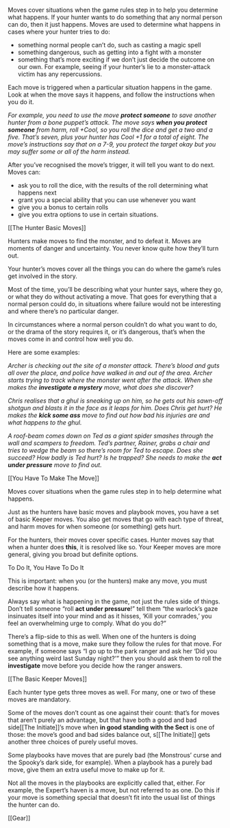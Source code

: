 
Moves cover situations when the game rules step in to help you determine what happens. If your hunter wants to do something that any normal person can do, then it just happens. Moves are used to determine what happens in cases where your hunter tries to do:

- something normal people can’t do, such as casting a magic spell
- something dangerous, such as getting into a fight with a monster
- something that’s more exciting if we don’t just decide the outcome on our own. For example, seeing if your hunter’s lie to a monster-attack victim has any repercussions.

Each move is triggered when a particular situation happens in the game. Look at when the move says it happens, and follow the instructions when you do it.

*For example, you need to use the move **protect someone** to save another hunter from a bone puppet’s attack. The move says **when you protect someone** from harm, roll +Cool, so you roll the dice and get a two and a five. That’s seven, plus your hunter has Cool +1 for a total of eight. The move’s instructions say that on a 7-9, you protect the target okay but you may suffer some or all of the harm instead.*

After you’ve recognised the move’s trigger, it will tell you want to do next. Moves can:

- ask you to roll the dice, with the results of the roll determining what happens next
- grant you a special ability that you can use whenever you want
- give you a bonus to certain rolls
- give you extra options to use in certain situations.

[[The Hunter Basic Moves]]

Hunters make moves to find the monster, and to defeat it. Moves are moments of danger and uncertainty. You never know quite how they’ll turn out.

Your hunter’s moves cover all the things you can do where the game’s rules get involved in the story.

Most of the time, you’ll be describing what your hunter says, where they go, or what they do without activating a move. That goes for everything that a normal person could do, in situations where failure would not be interesting and where there’s no particular danger.

In circumstances where a normal person couldn’t do what you want to do, or the drama of the story requires it, or it’s dangerous, that’s when the moves come in and control how well you do.

Here are some examples:

*Archer is checking out the site of a monster attack. There’s blood and guts all over the place, and police have walked in and out of the area. Archer starts trying to track where the monster went after the attack. When she makes the* ***investigate a mystery*** *move, what does she discover?*

*Chris realises that a ghul is sneaking up on him, so he gets out his sawn-off shotgun and blasts it in the face as it leaps for him. Does Chris get hurt? He makes the **kick some ass** move to find out how bad his injuries are and what happens to the ghul.*

*A roof-beam comes down on Ted as a giant spider smashes through the wall and scampers to freedom. Ted’s partner, Rainer, grabs a chair and tries to wedge the beam so there’s room for Ted to escape. Does she succeed? How badly is Ted hurt? Is he trapped? She needs to make the **act under pressure** move to find out.*

[[You Have To Make The Move]]

Moves cover situations when the game rules step in to help determine what happens.

Just as the hunters have basic moves and playbook moves, you have a set of basic Keeper moves. You also get moves that go with each type of threat, and harm moves for when someone (or something) gets hurt.

For the hunters, their moves cover specific cases. Hunter moves say that when a hunter does **this**, it is resolved like so. Your Keeper moves are more general, giving you broad but definite options.

To Do It, You Have To Do It

This is important: when you (or the hunters) make any move, you must describe how it happens.

Always say what is happening in the game, not just the rules side of things. Don’t tell someone “roll **act under pressure**!” tell them “the warlock’s gaze insinuates itself into your mind and as it hisses, ‘Kill your comrades,’ you feel an overwhelming urge to comply. What do you do?”

There’s a flip-side to this as well. When one of the hunters is doing something that is a move, make sure they follow the rules for that move. For example, if someone says “I go up to the park ranger and ask her ‘Did you see anything weird last Sunday night?’” then you should ask them to roll the **investigate** move before you decide how the ranger answers.

[[The Basic Keeper Moves]]

Each hunter type gets three moves as well. For many, one or two of these moves are mandatory.

Some of the moves don’t count as one against their count: that’s for moves that aren’t purely an advantage, but that have both a good and bad side[[The Initiate]]’s move when **in good standing with the Sect** is one of those: the move’s good and bad sides balance out, s[[The Initiate]] gets another three choices of purely useful moves.

Some playbooks have moves that are purely bad (the Monstrous’ curse and the Spooky’s dark side, for example). When a playbook has a purely bad move, give them an extra useful move to make up for it.

Not all the moves in the playbooks are explicitly called that, either. For example, the Expert’s haven is a move, but not referred to as one. Do this if your move is something special that doesn’t fit into the usual list of things the hunter can do.

[[Gear]]
